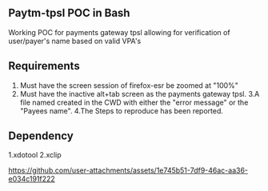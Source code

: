## Paytm-tpsl POC in Bash

Working POC for payments gateway tpsl allowing for verification of user/payer's name based on valid VPA's

## Requirements 
1. Must have the screen session of firefox-esr be zoomed at "100%"
2. Must have the inactive alt+tab screen as the payments gateway tpsl.
3.A file named created in the CWD with either the "error message" or the "Payees name".
4.The Steps to reproduce has been reported.

## Dependency 
1.xdotool
2.xclip


https://github.com/user-attachments/assets/1e745b51-7df9-46ac-aa36-e034c191f222

